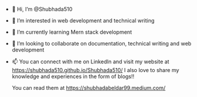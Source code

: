 - 👋 Hi, I’m @Shubhada510
- 👀 I’m interested in web development and technical writing 
- 🌱 I’m currently learning Mern stack development
- 💞️ I’m looking to collaborate on documentation, technical writing and web development
- 📫 You can connect with me on LinkedIn and visit my website at https://shubhada510.github.io/Shubhada510/
     I also love to share my knowledge and experiences in the form of blogs!!

     You can read them at https://shubhadabeldar99.medium.com/

<!---
Shubhada510/Shubhada510 is a ✨ special ✨ repository because its `README.md` (this file) appears on your GitHub profile.
You can click the Preview link to take a look at your changes.
--->
